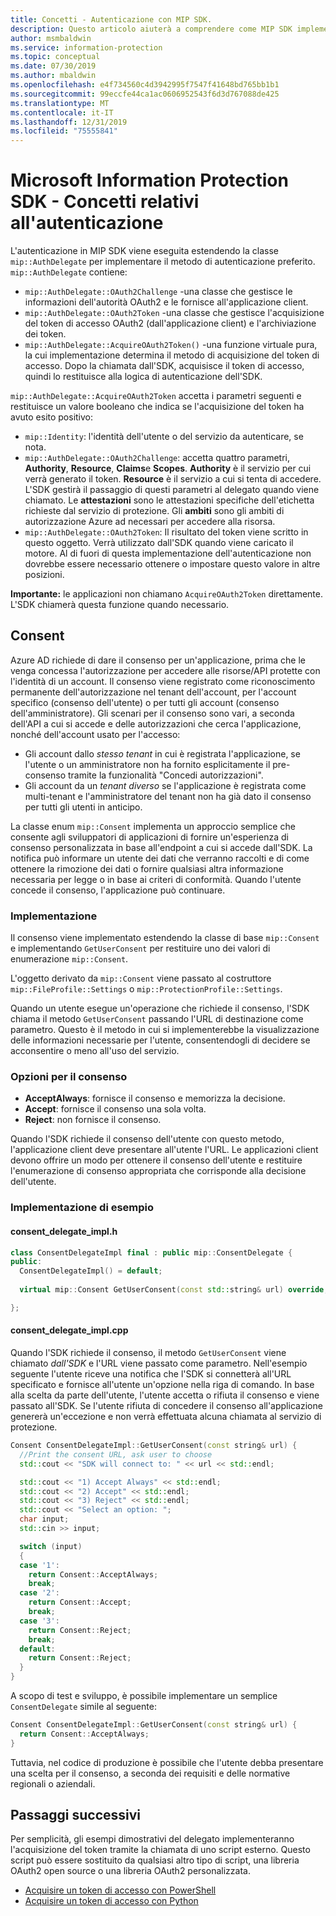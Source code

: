 ```yaml
---
title: Concetti - Autenticazione con MIP SDK.
description: Questo articolo aiuterà a comprendere come MIP SDK implementa l'autenticazione e i requisiti per le applicazioni client per fornire la logica di acquisizione dei token di accesso OAuth2.
author: msmbaldwin
ms.service: information-protection
ms.topic: conceptual
ms.date: 07/30/2019
ms.author: mbaldwin
ms.openlocfilehash: e4f734560c4d3942995f7547f41648bd765bb1b1
ms.sourcegitcommit: 99eccfe44ca1ac0606952543f6d3d767088de425
ms.translationtype: MT
ms.contentlocale: it-IT
ms.lasthandoff: 12/31/2019
ms.locfileid: "75555841"
---
```

# <a name="microsoft-information-protection-sdk---authentication-concepts"></a>Microsoft Information Protection SDK - Concetti relativi all'autenticazione

L'autenticazione in MIP SDK viene eseguita estendendo la classe `mip::AuthDelegate` per implementare il metodo di autenticazione preferito. `mip::AuthDelegate` contiene:

- `mip::AuthDelegate::OAuth2Challenge` -una classe che gestisce le informazioni dell'autorità OAuth2 e le fornisce all'applicazione client.
- `mip::AuthDelegate::OAuth2Token` -una classe che gestisce l'acquisizione del token di accesso OAuth2 (dall'applicazione client) e l'archiviazione dei token.
- `mip::AuthDelegate::AcquireOAuth2Token()` -una funzione virtuale pura, la cui implementazione determina il metodo di acquisizione del token di accesso. Dopo la chiamata dall'SDK, acquisisce il token di accesso, quindi lo restituisce alla logica di autenticazione dell'SDK.

`mip::AuthDelegate::AcquireOAuth2Token` accetta i parametri seguenti e restituisce un valore booleano che indica se l'acquisizione del token ha avuto esito positivo:

- `mip::Identity`: l'identità dell'utente o del servizio da autenticare, se nota.
- `mip::AuthDelegate::OAuth2Challenge`: accetta quattro parametri, **Authority**, **Resource**, **Claims**e **Scopes**. **Authority** è il servizio per cui verrà generato il token. **Resource** è il servizio a cui si tenta di accedere. L'SDK gestirà il passaggio di questi parametri al delegato quando viene chiamato. Le **attestazioni** sono le attestazioni specifiche dell'etichetta richieste dal servizio di protezione. Gli **ambiti** sono gli ambiti di autorizzazione Azure ad necessari per accedere alla risorsa. 
- `mip::AuthDelegate::OAuth2Token`: Il risultato del token viene scritto in questo oggetto. Verrà utilizzato dall'SDK quando viene caricato il motore. Al di fuori di questa implementazione dell'autenticazione non dovrebbe essere necessario ottenere o impostare questo valore in altre posizioni.

**Importante:** le applicazioni non chiamano `AcquireOAuth2Token` direttamente. L'SDK chiamerà questa funzione quando necessario.

## <a name="consent"></a>Consent

Azure AD richiede di dare il consenso per un'applicazione, prima che le venga concessa l'autorizzazione per accedere alle risorse/API protette con l'identità di un account. Il consenso viene registrato come riconoscimento permanente dell'autorizzazione nel tenant dell'account, per l'account specifico (consenso dell'utente) o per tutti gli account (consenso dell'amministratore). Gli scenari per il consenso sono vari, a seconda dell'API a cui si accede e delle autorizzazioni che cerca l'applicazione, nonché dell'account usato per l'accesso: 

- Gli account dallo *stesso tenant* in cui è registrata l'applicazione, se l'utente o un amministratore non ha fornito esplicitamente il pre-consenso tramite la funzionalità "Concedi autorizzazioni".
- Gli account da un *tenant diverso* se l'applicazione è registrata come multi-tenant e l'amministratore del tenant non ha già dato il consenso per tutti gli utenti in anticipo.

La classe enum `mip::Consent` implementa un approccio semplice che consente agli sviluppatori di applicazioni di fornire un'esperienza di consenso personalizzata in base all'endpoint a cui si accede dall'SDK. La notifica può informare un utente dei dati che verranno raccolti e di come ottenere la rimozione dei dati o fornire qualsiasi altra informazione necessaria per legge o in base ai criteri di conformità. Quando l'utente concede il consenso, l'applicazione può continuare. 

### <a name="implementation"></a>Implementazione

Il consenso viene implementato estendendo la classe di base `mip::Consent` e implementando `GetUserConsent` per restituire uno dei valori di enumerazione `mip::Consent`. 

L'oggetto derivato da `mip::Consent` viene passato al costruttore `mip::FileProfile::Settings` o `mip::ProtectionProfile::Settings`.

Quando un utente esegue un'operazione che richiede il consenso, l'SDK chiama il metodo `GetUserConsent` passando l'URL di destinazione come parametro. Questo è il metodo in cui si implementerebbe la visualizzazione delle informazioni necessarie per l'utente, consentendogli di decidere se acconsentire o meno all'uso del servizio. 

### <a name="consent-options"></a>Opzioni per il consenso

- **AcceptAlways**: fornisce il consenso e memorizza la decisione.
- **Accept**: fornisce il consenso una sola volta.
- **Reject**: non fornisce il consenso.

Quando l'SDK richiede il consenso dell'utente con questo metodo, l'applicazione client deve presentare all'utente l'URL. Le applicazioni client devono offrire un modo per ottenere il consenso dell'utente e restituire l'enumerazione di consenso appropriata che corrisponde alla decisione dell'utente.

### <a name="sample-implementation"></a>Implementazione di esempio

#### <a name="consent_delegate_implh"></a>consent_delegate_impl.h

```cpp
class ConsentDelegateImpl final : public mip::ConsentDelegate {
public:
  ConsentDelegateImpl() = default;
  
  virtual mip::Consent GetUserConsent(const std::string& url) override;

};
```

#### <a name="consent_delegate_implcpp"></a>consent_delegate_impl.cpp

Quando l'SDK richiede il consenso, il metodo `GetUserConsent` viene chiamato *dall'SDK* e l'URL viene passato come parametro. Nell'esempio seguente l'utente riceve una notifica che l'SDK si connetterà all'URL specificato e fornisce all'utente un'opzione nella riga di comando. In base alla scelta da parte dell'utente, l'utente accetta o rifiuta il consenso e viene passato all'SDK. Se l'utente rifiuta di concedere il consenso all'applicazione genererà un'eccezione e non verrà effettuata alcuna chiamata al servizio di protezione. 

```cpp
Consent ConsentDelegateImpl::GetUserConsent(const string& url) {
  //Print the consent URL, ask user to choose
  std::cout << "SDK will connect to: " << url << std::endl;

  std::cout << "1) Accept Always" << std::endl;
  std::cout << "2) Accept" << std::endl;
  std::cout << "3) Reject" << std::endl;
  std::cout << "Select an option: ";
  char input;
  std::cin >> input;

  switch (input)
  {
  case '1':
    return Consent::AcceptAlways;
    break;
  case '2':
    return Consent::Accept;
    break;
  case '3':
    return Consent::Reject;
    break;
  default:
    return Consent::Reject;
  }  
}
```

A scopo di test e sviluppo, è possibile implementare un semplice `ConsentDelegate` simile al seguente:

```cpp
Consent ConsentDelegateImpl::GetUserConsent(const string& url) {
  return Consent::AcceptAlways;
}
```

Tuttavia, nel codice di produzione è possibile che l'utente debba presentare una scelta per il consenso, a seconda dei requisiti e delle normative regionali o aziendali. 

## <a name="next-steps"></a>Passaggi successivi

Per semplicità, gli esempi dimostrativi del delegato implementeranno l'acquisizione del token tramite la chiamata di uno script esterno. Questo script può essere sostituito da qualsiasi altro tipo di script, una libreria OAuth2 open source o una libreria OAuth2 personalizzata.

- [Acquisire un token di accesso con PowerShell](concept-authentication-acquire-token-ps.md)
- [Acquisire un token di accesso con Python](concept-authentication-acquire-token-py.md)
